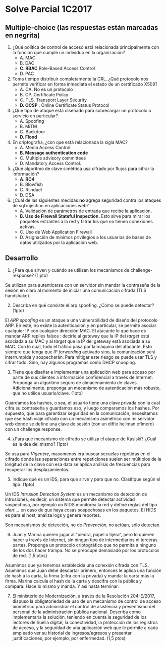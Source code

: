 # Solve Parcial 1C2017

## Multiple-choice (las respuestas están marcadas en negrita)
1. ¿Qué política de control de acceso está relacionada principalmente con la función que cumple un individuo en la organización?
    - A. MAC
    - B. DAC
    - **C. RBAC** Role-Based Access Control
    - D. PAC
2. Toma tiempo distribuir completamente la CRL. ¿Qué protocolo nos permite verificar en forma inmediata el estado de un certificado X509?
    - A. CA. No es un protocolo
    - B. CP. Certificate Policy
    - C. TLS. Transport Layer Security
    - **D. OCSP** . Online Certificate Status Protocol
3. ¿Qué tipo de ataque está diseñado para sobrecargar un protocolo o servicio en particular?
    - A. Spoofing
    - B. MiTM
    - C. Backdoor
    - **D. Flood**
4. En criptografía, ¿con que está relacionada la sigla MAC?
    - A. Media Access Control
    - **B. Message authentication code**
    - C. Multiple advisory committees
    - D. Mandatory Access Control.
5. ¿Qué algoritmo de clave simétrica usa cifrado por flujos para cifrar la información?
    - **A. RC4**
    - B. Blowfish
    - C. Rijndael
    - D. DSA
6. ¿Cuál de las siguientes medidas **no** agrega seguridad contra los ataques de sql injection en aplicaciones web?
    - A. Validación de parámetros de entrada que recibe la aplicación.
    - **B. Uso de Firewall Stateful Inspection.** Esto sirve para mirar los paquetes entrantes a la red y filtrar los que no tienen conexiones activas.
    - C. Uso de Web Application Firewall
    - D. Asignación de mínimos privilegios a los usuarios de bases de datos utilizados por la aplicación web.

## Desarrollo
1. ¿Para qué sirven y cuándo se utilizan los mecanismos de challenge-response? (1 pto)

Se utilizan para autenticarse con un servidor sin mandar la contraseña de la sesión en claro al momento de iniciar una comunicación cifrada (TLS handshake).

2. Describa en qué consiste el arp spoofing. ¿Cómo se puede detectar? (1pto)

El *ARP spoofing* es un ataque a una vulnerabilidad de diseño del protocolo ARP. En este, no existe la autenticación y en particular, se permite asociar cualquier IP con cualquier dirección MAC. El atacante lo que hace es mandar ARP replies falsos : decirle al gateway que la IP del *target* está asociada a su MAC y al *target* que la IP del gateway está asociada a su MAC. Con lo cual, todo el tráfico pasa por la máquina del atacante. Esto siempre que tenga que *IP forwarding* activado sino, la comunicación será interrumpida y sospecharán. Para mitigar este riesgo se puede usar TLS y cifrar todo. Sino, hay algunos programas como DHCP snooping.

3. Tiene que diseñar e implementar una aplicación web para acceso por parte de sus clientes a información confidencial a través de Internet. Proponga un algoritmo seguro de almacenamiento de claves. Adicionalmente, proponga un mecanismo de autenticación más robusto, que no utilice usuario/clave. (1pto)

Guardamos los hashes, o sea, el usuario tiene una clave privada con la cual cifra su contraseña y guardamos eso, y luego comparamos los hashes. Por supuesto, que para garantizar seguridad en la comunicación, necesitamos que ese hash viaje cifrado con un mecanismo asimétrico con mi servidor web donde se define una clave de sesión (con un diffie hellman efímero) con un challenge response.



4. ¿Para qué mecanismo de cifrado se utiliza el ataque de Kasiski? ¿Cuál es la dea del mismo? (1pto)

Se usa para *Vigenère*, masomenos era buscar secuelas repetidas en el cifrado donde las separaciones entre repeticiones suelen ser múltiplos de la longitud de la clave con esa data se aplica análisis de frecuencias para recuperar los desplazamientos.

5. Indique qué es un IDS, para que sirve y para que no. Clasifique según el tipo. (1pto)

Un IDS *Intrusion Detection System* es un mecanismo de detección de intrusiones, es decir, un sistema que permite detectar actividad sospechosa, por ejemplo un NIDS monitorea la red y define reglas del tipo *alert ...* en caso de que haya cosas sospechosas en los paquetes. El HIDS es para el host, analiza logs y genera reportes.

Son mecanismos de detección, no de *Prevención*, no actúan, sólo detectan.

6. Juan y Marina quieren jugar al “piedra, papel o tijera”, pero lo quieren hacer a través de Internet, sin ningún tipo de intermediarios ni terceras partes. Proponga un protocolo criptográfico que no permita a ninguno de los dos hacer trampa. No se preocupe demasiado por los protocolos de red. (1,5 ptos)

Asumimos que ya tenemos establecida una conexión cifrada con TLS.
Asumimos que Juan debe descartar primero, entonces le aplica una función de hash a la carta, la firma (cifra con la privada) y manda: la carta más la firma. Marina calcula el hash de la carta y descifra con la pública y compara. Hace lo mismo y manda. Y así hasta terminar.

7. El ministerio de Modernización, a través de la Resolución 204-E/2017, dispuso la obligatoriedad de uso de un mecanismo de control de acceso biométrico para administrar el control de asistencia y presentismo del personal de la administración pública nacional. Describa como implementaría la solución, teniendo en cuenta la seguridad de los lectores de huella digital, la conectividad, la protección de los registros de acceso, y la seguridad de una aplicación web que le permite a cada empleado ver su historial de ingresos/egresos y presentar justificaciones, por ejemplo, por enfermedad. (1,5 ptos)
